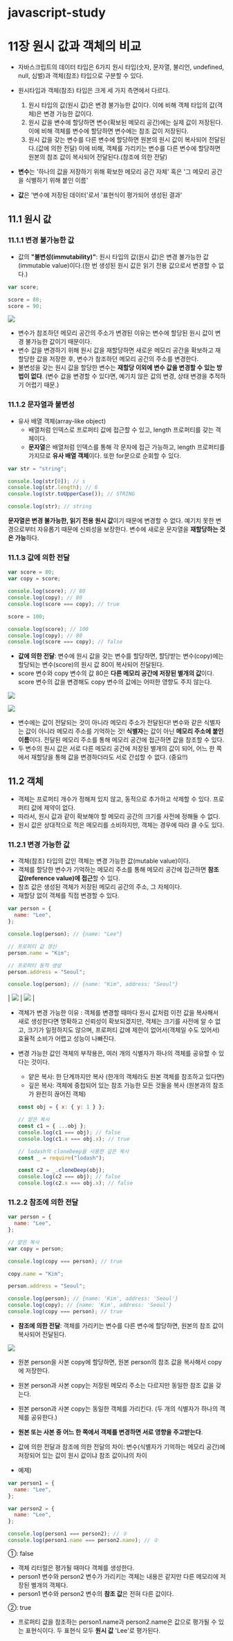 # javascript-study

# 11장 원시 값과 객체의 비교

- 자바스크립트의 데이터 타입은 6가지 원시 타입(숫자, 문자열, 불리언, undefined, null, 심벌)과 객체(참조) 타입으로 구분할 수 있다.

- 원시타입과 객체(참조) 타입은 크게 세 가지 측면에서 다르다.

  1. 원시 타입의 값(원시 값)은 변경 불가능한 값이다. 이에 비해 객체 타입의 값(객체)은 변경 가능한 값이다.
  2. 원시 값을 변수에 할당하면 변수(확보된 메모리 공간)에는 실제 값이 저장된다. 이에 비해 객체를 변수에 할당하면 변수에는 참조 값이 저장된다.
  3. 원시 값을 갖는 변수를 다른 변수에 할당하면 원본의 원시 값이 복사되어 전달된다.(값에 의한 전달) 이에 비해, 객체를 가리키는 변수를 다른 변수에 할당하면 원본의 참조 값이 복사되어 전달된다.(참조에 의한 전달)

- **변수**는 '하나의 값을 저장하기 위해 확보한 메모리 공간 자체' 혹은 '그 메모리 공간을 식별하기 위해 붙인 이름'
- **값**은 '변수에 저장된 데이터'로서 '표현식이 평가되어 생성된 결과'

## 11.1 원시 값

### 11.1.1 변경 불가능한 값

- 값의 **"불변성(immutability)"**: 원시 타입의 값(원시 값)은 변경 불가능한 값(immutable value)이다.(한 번 생성된 원시 값은 읽기 전용 값으로서 변경할 수 없다.)

```javascript
var score;

score = 80;
score = 90;
```

![](../public/images/11.1.png)

- 변수가 참조하던 메모리 공간의 주소가 변경된 이유는 변수에 할당된 원시 값이 변경 불가능한 값이기 때문이다.
- 변수 값을 변경하기 위해 원시 값을 재할당하면 새로운 메모리 공간을 확보하고 재할당한 값을 저장한 후, 변수가 참조하던 메모리 공간의 주소를 변경한다.
- 불변성을 갖는 원시 값을 할당한 변수는 **재할당 이외에 변수 값을 변경할 수 있는 방법이 없다**. (변수 값을 변경할 수 있다면, 예기치 않은 값의 변경, 상태 변경을 추적하기 어렵기 때문.)

### 11.1.2 문자열과 불변성

- 유사 배열 객체(array-like object)
  - 배열처럼 인덱스로 프로퍼티 값에 접근할 수 있고, length 프로퍼티를 갖는 객체이다.
  - **문자열**은 배열처럼 인덱스를 통해 각 문자에 접근 가능하고, length 프로퍼티를 가지므로 **유사 배열 객체**이다. 또한 for문으로 순회할 수 있다.

```javascript
var str = "string";

console.log(str[0]); // s
console.log(str.length); // 6
console.log(str.toUpperCase()); // STRING

console.log(str); // string
```

**문자열은 변경 불가능한, 읽기 전용 원시 값**이기 때문에 변경할 수 없다. 예기치 못한 변경으로부터 자유롭기 때문에 신뢰성을 보장한다. 변수에 새로운 문자열을 **재할당하는 것은 가능**하다.

### 11.1.3 값에 의한 전달

```javascript
var score = 80;
var copy = score;

console.log(score); // 80
console.log(copy); // 80
console.log(score === copy); // true

score = 100;

console.log(score); // 100
console.log(copy); // 80
console.log(score === copy); // false
```

- **값에 의한 전달**: 변수에 원시 값을 갖는 변수를 할당하면, 할당받는 변수(copy)에는 할당되는 변수(score)의 원시 값 80이 복사되어 전달된다.
- score 변수와 copy 변수의 값 80은 **다른 메모리 공간에 저장된 별개의 값**이다. score 변수의 값을 변경해도 copy 변수의 값에는 어떠한 영향도 주지 않는다.

![](../public/images/11.1.3.png)

![](../public/images/11.1.3_1.png)

- 변수에는 값이 전달되는 것이 아니라 메모리 주소가 전달된다! 변수와 같은 식별자는 값이 아니라 메모리 주소를 기억하는 것! **식별자**는 값이 아닌 **메모리 주소에 붙인 이름**이다. 전달된 메모리 주소를 통해 메모리 공간에 접근하면 값을 참조할 수 있다.
- 두 변수의 원시 값은 서로 다른 메모리 공간에 저장된 별개의 값이 되어, 어느 한 쪽에서 재할당을 통해 값을 변경하더라도 서로 간섭할 수 없다. (중요!!)

## 11.2 객체

- 객체는 프로퍼티 개수가 정해져 있지 않고, 동적으로 추가하고 삭제할 수 있다. 프로퍼티 값에 제약이 없다.
- 따라서, 원시 값과 같이 확보해야 할 메모리 공간의 크기를 사전에 정해둘 수 없다.
- 원시 값은 상대적으로 적은 메모리를 소비하지만, 객체는 경우에 따라 클 수도 있다.

### 11.2.1 변경 가능한 값

- 객체(참조) 타입의 값인 객체는 변경 가능한 값(mutable value)이다.
- 객체를 할당한 변수가 기억하는 메모리 주소를 통해 메모리 공간에 접근하면 **참조 값(reference value)에 접근**할 수 있다.
- 참조 값은 생성된 객체가 저장된 메모리 공간의 주소, 그 자체이다.
- 재할당 없이 객체를 직접 변경할 수 있다.

```javascript
var person = {
  name: "Lee",
};

console.log(person); // {name: "Lee"}

// 프로퍼티 값 갱신
person.name = "Kim";

// 프로퍼티 동적 생성
person.address = "Seoul";

console.log(person); // {name: "Kim", address: "Seoul"}
```

| ![](../public/images/11.2.1.png) | ![](../public/images/11.2.1_1.png) |

- 객체가 변경 가능한 이유
  : 객체를 변경할 때마다 원시 값처럼 이전 값을 복사해서 새로 생성한다면 명확하고 신뢰성이 확보되겠지만, 객체는 크기를 사전에 알 수 없고, 크기가 일정하지도 않으며, 프로퍼티 값에 제한이 없어서(객체일 수도 있어서) 효율적 소비가 어렵고 성능이 나빠진다.

- 변경 가능한 값인 객체의 부작용은, 여러 개의 식별자가 하나의 객체를 공유할 수 있다는 것이다.

  - 얕은 복사: 한 단계까지만 복사 (한개의 객체라도 원본 객체를 참조하고 있다면)
  - 깊은 복사: 객체에 중첩되어 있는 참조 가능한 모든 것들을 복사 (원본과의 참조가 완전히 끊어진 객체)

  ```javascript
  const obj = { x: { y: 1 } };

  // 얕은 복사
  const c1 = { ...obj };
  console.log(c1 === obj); // false
  console.log(c1.x === obj.x); // true

  // lodash의 cloneDeep을 사용한 깊은 복사
  const _ = require("lodash");

  const c2 = _.cloneDeep(obj);
  console.log(c2 === obj); // false
  console.log(c2.x === obj.x); // false
  ```

### 11.2.2 참조에 의한 전달

```javascript
var person = {
  name: "Lee",
};

// 얕은 복사
var copy = person;

console.log(copy === person); // true

copy.name = "Kim";

person.address = "Seoul";

console.log(person); // {name: 'Kim', address: 'Seoul'}
console.log(copy); // {name: 'Kim', address: 'Seoul'}
console.log(copy === person); // true
```

- **참조에 의한 전달**: 객체를 가리키는 변수를 다른 변수에 할당하면, 원본의 참조 값이 복사되어 전달된다.

![](../public/images/11.2.2.png)

- 원본 person을 사본 copy에 할당하면, 원본 person의 참조 값을 복사해서 copy에 저장한다.
- 원본 person과 사본 copy는 저장된 메모리 주소는 다르지만 동일한 참조 값을 갖는다.
- 원본 person과 사본 copy는 동일한 객체를 가리킨다. (두 개의 식별자가 하나의 객체를 공유한다.)
- **원본 또는 사본 중 어느 한 쪽에서 객체를 변경하면 서로 영향을 주고받는다**.

- 값에 의한 전달과 참조에 의한 전달의 차이: 변수(식별자가 기억하는 메모리 공간)에 저장되어 있는 값이 원시 값이냐 참조 값이냐의 차이

- 예제)

```javascript
var person1 = {
  name: "Lee",
};

var person2 = {
  name: "Lee",
};

console.log(person1 === person2); // ①
console.log(person1.name === person2.name); // ②
```

①: false

- 객체 리터럴은 평가될 때마다 객체를 생성한다.
- person1 변수와 person2 변수가 가리키는 객체는 내용은 같지만 다른 메모리에 저장된 별개의 객체다.
- person1 변수와 person2 변수의 **참조 값**은 전혀 다른 값이다.

②: true

- 프로퍼티 값을 참조하는 person1.name과 person2.name은 값으로 평가될 수 있는 표현식이다. 두 표현식 모두 **원시 값** 'Lee'로 평가된다.
